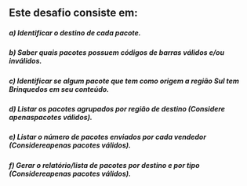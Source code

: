 ## Este desafio consiste em:

##### a) Identificar o destino de cada pacote.
##### b) Saber quais pacotes possuem códigos de barras válidos e/ou inválidos.
##### c) Identificar se algum pacote que tem como origem a região Sul tem Brinquedos em seu conteúdo.
##### d) Listar os pacotes agrupados por região de destino (Considere apenaspacotes válidos).
##### e) Listar o número de pacotes enviados por cada vendedor (Considereapenas pacotes válidos).
##### f) Gerar o relatório/lista de pacotes por destino e por tipo (Considereapenas pacotes válidos).



